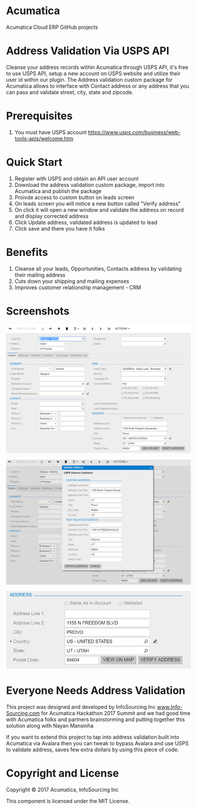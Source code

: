 # Acumatica
Acumatica Cloud ERP GitHub projects
# Address Validation Via USPS API
Cleanse your address records within Acumatica through USPS API, it's free to use USPS API, setup a new account on USPS website 
and utilize their user id within our plugin. 
The Address validation custom package for Acumatica allows to interface with Contact address or any address that you can pass and validate 
street, city, state and zipcode.

# Prerequisites
1. You must have USPS account https://www.usps.com/business/web-tools-apis/welcome.htm

# Quick Start
1. Register with USPS and obtain an API user account
2. Download the address validation custom package, import into Acumatica and publish the package
3. Proivde access to custom button on leads screen
4. On leads screen you will notice a new button called "Verify address" 
5. On click it will open a new window and validate the address on record and display corrected address
6. Click Update address, validated address is updated to lead
7. Click save and there you have it folks

# Benefits
1. Cleanse all your leads, Opportunities, Contacts address by validating their mailing address
2. Cuts down your shipping and mailing expenses
3. Improves customer relationship management - CRM

# Screenshots
![Acumatica Lead Screen](/USPS-Validation-1.png)

![Lead Address Validation](/USPS-Validation-3.png)

![Updated Address](/USPS-Validation-2.png)

# Everyone Needs Address Validation
This project was designed and developed by InfoSourcing Inc www.Info-Sourcing.com for Acumatica Hackathon 2017 Summit and we had good time with Acumatica folks and partners brainstorming and putting together this solution along with Nayan Mansinha

If you want to extend this project to tap into address validation built into Acumatica via Avalara then you can tweak to bypass Avalara and use USPS to validate address, saves few extra dollars by using this piece of code.

# Copyright and License
Copyright © 2017 Acumatica, InfoSourcing Inc

This component is licensed under the MIT License.
